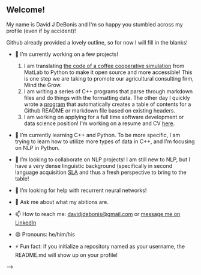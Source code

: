 ## Welcome!

My name is David J DeBonis and I'm so happy you stumbled across my profile (even if by accident)! 

Github already provided a lovely outline, so for now I will fill in the blanks!

- 🔭 I’m currently working on a few projects!
  1. I am translating [the code of a coffee cooperative simulation](https://github.com/djdebonis/cafelytics) from MatLab to Python to make it open source and more accessible! This is one step we are taking to promote our agricultural consulting firm, Mind the Grow.
  2. I am writing a series of C++ programs that parse through markdown files and do things with the formatting data. The other day I quickly wrote a [program](https://github.com/djdebonis/makeReadmeToc) that automatically creates a table of contents for a Github README or markdown file based on existing headers.
  3. I am working on applying for a full time software development or data science position! I'm working on a resume and CV [here](https://github.com/djdebonis/resume).
  
- 🌱 I’m currently learning C++ and Python. To be more specific, I am trying to learn how to utilize more types of data in C++, and I'm focusing on NLP in Python.

- 👯 I’m looking to collaborate on NLP projects! I am still new to NLP, but I have a very dense linguistic background (specifically in second language acquisition [SLA](https://github.com/djdebonis/IPA-vowel-compare) and thus a fresh perspective to bring to the table!

- 🤔 I’m looking for help with recurrent neural networks!

- 💬 Ask me about what my abitions are.

- 📫 How to reach me: davidjdebonis@gmail.com or [message me on LinkedIn](https://www.linkedin.com/in/djdebonis/)

- 😄 Pronouns: he/him/his

- ⚡ Fun fact: if you initialize a repository named as your username, the README.md will show up on your profile!

-->
